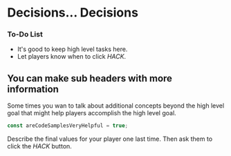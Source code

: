 # Decisions... Decisions

<div class="aside">
<h3>To-Do List</h3>
<ul>
  <li>It's good to keep high level tasks here.</li>
  <li>Let players know when to click <em>HACK</em>.</li>
</ul>
</div>



## You can make sub headers with more information

Some times you wan to talk about additional concepts beyond the high level goal that might help players accomplish the high level goal.

```js
const areCodeSamplesVeryHelpful = true;
```

Describe the final values for your player one last time. Then ask them to click the _HACK_ button.
